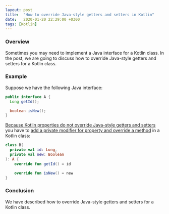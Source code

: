 ```yaml
---
layout: post
title:  "How to override Java-style getters and setters in Kotlin"
date:   2020-01-20 22:29:00 +0300
tags: [Kotlin]
---
```


### Overview

Sometimes you may need to implement a Java interface for a Kotlin class.
In the post, we are going to discuss how to override Java-style getters and setters for a Kotlin class.

### Example

Suppose we have the following Java interface:

```Java
public interface A {
  Long getId();

  boolean isNew();
}
```

[Because Kotlin properties do not override Java-style getters and setters](https://youtrack.jetbrains.com/issue/KT-6653) you have to [add a private modifier for property and override a method](https://stackoverflow.com/a/32971284/3001953) in a Kotlin class:

```Kotlin
class B(
  private val id: Long,
  private val new: Boolean
): A {
    override fun getId() = id

    override fun isNew() = new
}
```

### Conclusion

We have described how to override Java-style getters and setters for a Kotlin class.
